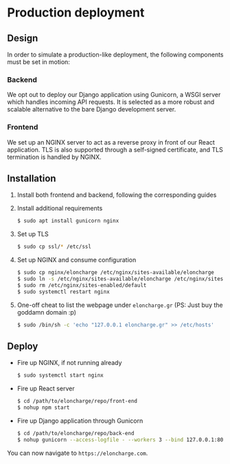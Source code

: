 # Production deployment

## Design

In order to simulate a production-like deployment, the following components must
be set in motion:

### Backend

We opt out to deploy our Django application using Gunicorn, a WSGI server which
handles incoming API requests. It is selected as a more robust and scalable
alternative to the bare Django development server.

### Frontend

We set up an NGINX server to act as a reverse proxy in front of our React
application. TLS is also supported through a self-signed certificate, and
TLS termination is handled by NGINX.

## Installation

1. Install both frontend and backend, following the corresponding guides

2. Install additional requirements

    ```bash
    $ sudo apt install gunicorn nginx
    ```

3. Set up TLS

    ```bash
    $ sudo cp ssl/* /etc/ssl
    ```

4. Set up NGINX and consume configuration

    ```bash
    $ sudo cp nginx/eloncharge /etc/nginx/sites-available/eloncharge
    $ sudo ln -s /etc/nginx/sites-available/eloncharge /etc/nginx/sites-enabled/eloncharge
    $ sudo rm /etc/nginx/sites-enabled/default
    $ sudo systemctl restart nginx
    ```

5. One-off cheat to list the webpage under `eloncharge.gr` (PS: Just buy the
goddamn domain :p)

    ```bash
    $ sudo /bin/sh -c 'echo "127.0.0.1 eloncharge.gr" >> /etc/hosts'
    ```

## Deploy

- Fire up NGINX, if not running already

    ```bash
    $ sudo systemctl start nginx
    ```

- Fire up React server

    ```bash
    $ cd /path/to/eloncharge/repo/front-end
    $ nohup npm start
    ```

- Fire up Django application through Gunicorn

    ```bash
    $ cd /path/to/eloncharge/repo/back-end
    $ nohup gunicorn --access-logfile - --workers 3 --bind 127.0.0.1:8000 backend.wsgi
    ```

You can now navigate to `https://eloncharge.com`.
